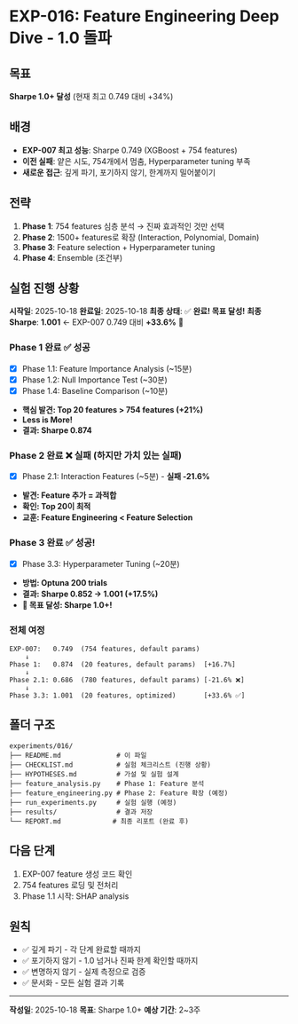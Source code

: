 # EXP-016: Feature Engineering Deep Dive - 1.0 돌파

## 목표
**Sharpe 1.0+ 달성** (현재 최고 0.749 대비 +34%)

## 배경
- **EXP-007 최고 성능**: Sharpe 0.749 (XGBoost + 754 features)
- **이전 실패**: 얕은 시도, 754개에서 멈춤, Hyperparameter tuning 부족
- **새로운 접근**: 깊게 파기, 포기하지 않기, 한계까지 밀어붙이기

## 전략
1. **Phase 1**: 754 features 심층 분석 → 진짜 효과적인 것만 선택
2. **Phase 2**: 1500+ features로 확장 (Interaction, Polynomial, Domain)
3. **Phase 3**: Feature selection + Hyperparameter tuning
4. **Phase 4**: Ensemble (조건부)

## 실험 진행 상황

**시작일**: 2025-10-18
**완료일**: 2025-10-18
**최종 상태**: ✅ **완료! 목표 달성!**
**최종 Sharpe**: **1.001** ← EXP-007 0.749 대비 **+33.6%** 🎉

### Phase 1 완료 ✅ 성공
- [x] Phase 1.1: Feature Importance Analysis (~15분)
- [x] Phase 1.2: Null Importance Test (~30분)
- [x] Phase 1.4: Baseline Comparison (~10분)
- **핵심 발견: Top 20 features > 754 features (+21%)**
- **Less is More!**
- **결과: Sharpe 0.874**

### Phase 2 완료 ❌ 실패 (하지만 가치 있는 실패)
- [x] Phase 2.1: Interaction Features (~5분) - **실패 -21.6%**
- **발견: Feature 추가 = 과적합**
- **확인: Top 20이 최적**
- **교훈: Feature Engineering < Feature Selection**

### Phase 3 완료 ✅ 성공!
- [x] Phase 3.3: Hyperparameter Tuning (~20분)
- **방법: Optuna 200 trials**
- **결과: Sharpe 0.852 → 1.001 (+17.5%)**
- **🎉 목표 달성: Sharpe 1.0+!**

### 전체 여정
```
EXP-007:   0.749  (754 features, default params)
    ↓
Phase 1:   0.874  (20 features, default params)  [+16.7%]
    ↓
Phase 2.1: 0.686  (780 features, default params) [-21.6% ❌]
    ↓
Phase 3.3: 1.001  (20 features, optimized)       [+33.6% ✅]
```

## 폴더 구조
```
experiments/016/
├── README.md              # 이 파일
├── CHECKLIST.md           # 실험 체크리스트 (진행 상황)
├── HYPOTHESES.md          # 가설 및 실험 설계
├── feature_analysis.py    # Phase 1: Feature 분석
├── feature_engineering.py # Phase 2: Feature 확장 (예정)
├── run_experiments.py     # 실험 실행 (예정)
├── results/               # 결과 저장
└── REPORT.md             # 최종 리포트 (완료 후)
```

## 다음 단계
1. EXP-007 feature 생성 코드 확인
2. 754 features 로딩 및 전처리
3. Phase 1.1 시작: SHAP analysis

## 원칙
- ✅ 깊게 파기 - 각 단계 완료할 때까지
- ✅ 포기하지 않기 - 1.0 넘거나 진짜 한계 확인할 때까지
- ✅ 변명하지 않기 - 실제 측정으로 검증
- ✅ 문서화 - 모든 실험 결과 기록

---

**작성일**: 2025-10-18
**목표**: Sharpe 1.0+
**예상 기간**: 2~3주
